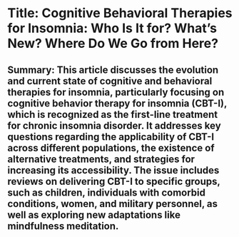 # Title: Cognitive Behavioral Therapies for Insomnia: Who Is It for? What’s New? Where Do We Go from Here?

## Summary: This article discusses the evolution and current state of cognitive and behavioral therapies for insomnia, particularly focusing on cognitive behavior therapy for insomnia (CBT-I), which is recognized as the first-line treatment for chronic insomnia disorder. It addresses key questions regarding the applicability of CBT-I across different populations, the existence of alternative treatments, and strategies for increasing its accessibility. The issue includes reviews on delivering CBT-I to specific groups, such as children, individuals with comorbid conditions, women, and military personnel, as well as exploring new adaptations like mindfulness meditation.
